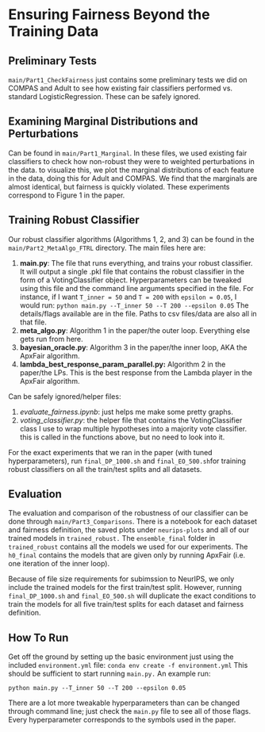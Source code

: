 # Ensuring Fairness Beyond the Training Data

## Preliminary Tests
`main/Part1_CheckFairness` just contains some preliminary tests we did on COMPAS and Adult to see how existing fair classifiers performed vs. standard LogisticRegression. These can be safely ignored. 

## Examining Marginal Distributions and Perturbations
Can be found in `main/Part1_Marginal`. In these files, we used existing fair classifiers to check how non-robust they were to weighted perturbations in the data. to visualize this, we plot the marginal distributions of each feature in the data, doing this for Adult and COMPAS. We find that the marginals are almost identical, but fairness is quickly violated. These experiments correspond to Figure 1 in the paper.

## Training Robust Classifier
Our robust classifier algorithms (Algorithms 1, 2, and 3) can be found in the `main/Part2_MetaAlgo_FTRL` directory. The main files here are:
1. **main.py**: The file that runs everything, and trains your robust classifier. It will output a single .pkl file that contains the robust classifier in the form of a VotingClassifier object. Hyperparameters can be tweaked using this file and the command line arguments specified in the file. For instance, if I want `T_inner = 50` and `T = 200` with `epsilon = 0.05`, I would run:
`python main.py --T_inner 50 --T 200 --epsilon 0.05`
The details/flags available are in the file. Paths to csv files/data are also all in that file.
1. **meta_algo.py**: Algorithm 1 in the paper/the outer loop. Everything else gets run from here.
1. **bayesian_oracle.py**: Algorithm 3 in the paper/the inner loop, AKA the ApxFair algorithm.
1. **lambda_best_response_param_parallel.py:** Algorithm 2 in the paper/the LPs. This is the best response from the Lambda player in the ApxFair algorithm.

Can be safely ignored/helper files:
1. *evaluate_fairness.ipynb*: just helps me make some pretty graphs.
1. *voting_classifier.py*: the helper file that contains the VotingClassifier class I use to wrap multiple hypotheses into a majority vote classifier. this is called in the functions above, but no need to look into it.

For the exact experiments that we ran in the paper (with tuned hyperparameters), run `final_DP_1000.sh` and `final_EO_500.sh`for training robust classifiers on all the train/test splits and all datasets.

## Evaluation
The evaluation and comparison of the robustness of our classifier can be done through `main/Part3_Comparisons`. There is a notebook for each dataset and fairness definition, the saved plots under `neurips-plots` and all of our trained models in `trained_robust.` The `ensemble_final` folder in `trained_robust` contains all the models we used for our experiments. The `h0_final` contains the models that are given only by running ApxFair (i.e. one iteration of the inner loop).

Because of file size requirements for subimssion to NeurIPS, we only include the trained models for the first train/test split. However, running `final_DP_1000.sh` and `final_EO_500.sh` will duplicate the exact conditions to train the models for all five train/test splits for each dataset and fairness definition.

## How To Run
Get off the ground by setting up the basic environment just using the included `environment.yml` file:
`conda env create -f environment.yml`
This should be sufficient to start running `main.py.` An example run:

`python main.py --T_inner 50 --T 200 --epsilon 0.05`

There are a lot more tweakable hyperparameters than can be changed through command line; just check the `main.py` file to see all of those flags. Every hyperparameter corresponds to the symbols used in the paper.
